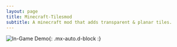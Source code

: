 ```yaml
---
layout: page
title: Minecraft-Tilesmod
subtitle: A minecraft mod that adds transparent & planar tiles.
---
```


![In-Game Demo](//assets/img/tilesmod.png){: .mx-auto.d-block :}

